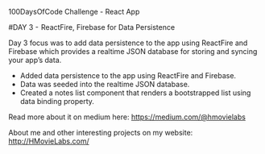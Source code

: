 100DaysOfCode Challenge - React App

#DAY 3 -  ReactFire, Firebase for Data Persistence

Day 3 focus was to add data persistence to the app using ReactFire and Firebase which provides a realtime JSON database for storing and syncing your app’s data.

- Added data persistence to the app using ReactFire and Firebase.
- Data was seeded into the realtime JSON database.
- Created a notes list component that renders a bootstrapped list using data binding property.

Read more about it on medium here: https://medium.com/@hmovielabs

About me and other interesting projects on my website: http://HMovieLabs.com/
